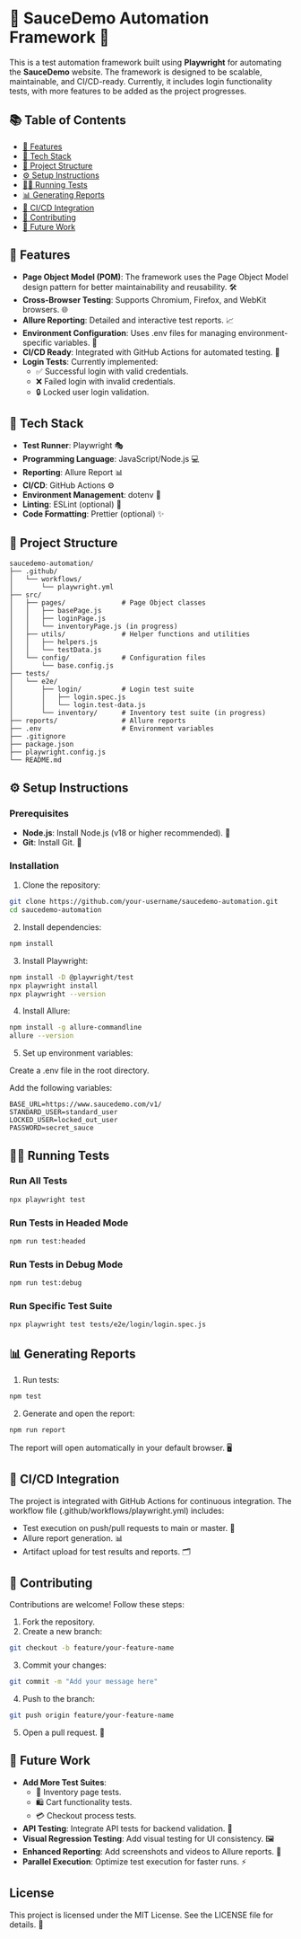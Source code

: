 
# 🍕 SauceDemo Automation Framework 🚀

This is a test automation framework built using **Playwright** for automating the **SauceDemo** website. The framework is designed to be scalable, maintainable, and CI/CD-ready. Currently, it includes login functionality tests, with more features to be added as the project progresses.

## 📚 Table of Contents

- [🎉 Features](#features)
- [🔧 Tech Stack](#tech-stack)
- [📁 Project Structure](#project-structure)
- [⚙️ Setup Instructions](#setup-instructions)
- [🏃‍♀️ Running Tests](#running-tests)
- [📊 Generating Reports](#generating-reports)
- [💼 CI/CD Integration](#cicd-integration)
- [🤝 Contributing](#contributing)
- [🔮 Future Work](#future-work)

## 🎉 Features

- **Page Object Model (POM)**: The framework uses the Page Object Model design pattern for better maintainability and reusability. 🛠️
- **Cross-Browser Testing**: Supports Chromium, Firefox, and WebKit browsers. 🌐
- **Allure Reporting**: Detailed and interactive test reports. 📈
- **Environment Configuration**: Uses .env files for managing environment-specific variables. 🔑
- **CI/CD Ready**: Integrated with GitHub Actions for automated testing. 🤖
- **Login Tests**: Currently implemented:
  - ✅ Successful login with valid credentials.
  - ❌ Failed login with invalid credentials.
  - 🔒 Locked user login validation.

## 🔧 Tech Stack

- **Test Runner**: Playwright 🎭
- **Programming Language**: JavaScript/Node.js 💻
- **Reporting**: Allure Report 📊
- **CI/CD**: GitHub Actions ⚙️
- **Environment Management**: dotenv 🌱
- **Linting**: ESLint (optional) 🧹
- **Code Formatting**: Prettier (optional) ✨

## 📁 Project Structure

```
saucedemo-automation/
├── .github/
│   └── workflows/
│       └── playwright.yml
├── src/
│   ├── pages/              # Page Object classes
│   │   ├── basePage.js
│   │   ├── loginPage.js
│   │   └── inventoryPage.js (in progress)
│   ├── utils/              # Helper functions and utilities
│   │   ├── helpers.js
│   │   └── testData.js
│   └── config/             # Configuration files
│       └── base.config.js
├── tests/
│   └── e2e/
│       ├── login/          # Login test suite
│       │   ├── login.spec.js
│       │   └── login.test-data.js
│       └── inventory/      # Inventory test suite (in progress)
├── reports/                # Allure reports
├── .env                    # Environment variables
├── .gitignore
├── package.json
├── playwright.config.js
└── README.md
```

## ⚙️ Setup Instructions

### Prerequisites

- **Node.js**: Install Node.js (v18 or higher recommended). 🍃
- **Git**: Install Git. 🐙

### Installation

1. Clone the repository:

```bash
git clone https://github.com/your-username/saucedemo-automation.git
cd saucedemo-automation
```

2. Install dependencies:

```bash
npm install
```

3. Install Playwright:

```bash
npm install -D @playwright/test
npx playwright install
npx playwright --version
```

4. Install Allure:

```bash
npm install -g allure-commandline
allure --version
```

5. Set up environment variables:

Create a .env file in the root directory.

Add the following variables:

```
BASE_URL=https://www.saucedemo.com/v1/
STANDARD_USER=standard_user
LOCKED_USER=locked_out_user
PASSWORD=secret_sauce
```

## 🏃‍♀️ Running Tests

### Run All Tests

```bash
npx playwright test
```

### Run Tests in Headed Mode

```bash
npm run test:headed
```

### Run Tests in Debug Mode

```bash
npm run test:debug
```

### Run Specific Test Suite

```bash
npx playwright test tests/e2e/login/login.spec.js
```

## 📊 Generating Reports

1. Run tests:

```bash
npm test
```

2. Generate and open the report:

```bash
npm run report
```

The report will open automatically in your default browser. 🖥️

## 💼 CI/CD Integration

The project is integrated with GitHub Actions for continuous integration. The workflow file (.github/workflows/playwright.yml) includes:

- Test execution on push/pull requests to main or master. 🚀
- Allure report generation. 📊
- Artifact upload for test results and reports. 🗂️

## 🤝 Contributing

Contributions are welcome! Follow these steps:

1. Fork the repository.
2. Create a new branch:

```bash
git checkout -b feature/your-feature-name
```

3. Commit your changes:

```bash
git commit -m "Add your message here"
```

4. Push to the branch:

```bash
git push origin feature/your-feature-name
```

5. Open a pull request. 🔄

## 🔮 Future Work

- **Add More Test Suites**:
  - 🛒 Inventory page tests.
  - 🛍️ Cart functionality tests.
  - 💳 Checkout process tests.
- **API Testing**: Integrate API tests for backend validation. 🧪
- **Visual Regression Testing**: Add visual testing for UI consistency. 🖼️
- **Enhanced Reporting**: Add screenshots and videos to Allure reports. 📸
- **Parallel Execution**: Optimize test execution for faster runs. ⚡

## License

This project is licensed under the MIT License. See the LICENSE file for details. 📜